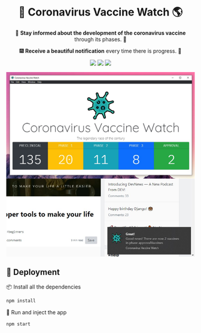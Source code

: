 <h1 align="center">
    💉 Coronavirus Vaccine Watch 🌎
</h1>

<p align="center">
    📰 <b>Stay informed about the development of the coronavirus vaccine</b> through its phases. 💉
</p>
<p align="center">
    🎆 <b>Receive a beautiful notification</b> every time there is progress. 🎉
</p>

<p align="center">
<a href="https://reactjs.org/"><img src="https://img.shields.io/static/v1?label=Using&message=NodeJS&color=02c73d" /></a>
<a href="http://electronjs.org/"><img src="https://img.shields.io/static/v1?label=Builded%20with&message=Electron%209.2&color=764dff" /></a>
<a href="https://www.npmjs.com/package/node-notifier"><img src="https://img.shields.io/static/v1?label=Builded%20with&message=Node%20Notifier%209.2&color=764dff" /></a>
</p>

<img src="./screenshot.jpg" align="center">
<br />
<img src="./screenshot_1.jpg" align="center">

## 🚀 Deployment
📦 Install all the dependencies
```bash
npm install
```
💉 Run and inject the app
```bash
npm start
```
